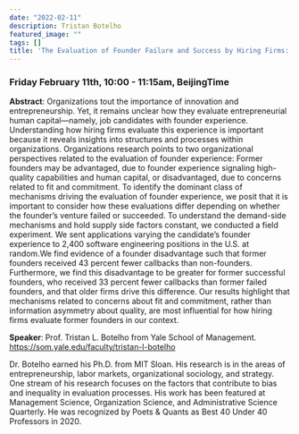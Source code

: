 ```yaml
---
date: "2022-02-11"
description: Tristan Botelho
featured_image: ""
tags: []
title: 'The Evaluation of Founder Failure and Success by Hiring Firms: A Field Experiment'
---
```

### Friday February 11th, 10:00 - 11:15am, BeijingTime

**Abstract**: Organizations tout the importance of innovation and entrepreneurship. Yet, it remains unclear how they evaluate entrepreneurial human capital—namely, job candidates with founder experience. Understanding how hiring firms evaluate this experience is important because it reveals insights into structures and processes within organizations. Organizations research points to two organizational perspectives related to the evaluation of founder experience: Former founders may be advantaged, due to founder experience signaling high-quality capabilities and human capital, or disadvantaged, due to concerns related to fit and commitment. To identify the dominant class of mechanisms driving the evaluation of founder experience, we posit that it is important to consider how these evaluations differ depending on whether the founder’s venture failed or succeeded. To understand the demand-side mechanisms and hold supply side factors constant, we conducted a field experiment. We sent applications varying the candidate’s founder experience to 2,400 software engineering positions in the U.S. at random.We find evidence of a founder disadvantage such that former founders received 43 percent fewer callbacks than non-founders. Furthermore, we find this disadvantage to be greater for former successful founders, who received 33 percent fewer callbacks than former failed founders, and that older firms drive this difference. Our results highlight that mechanisms related to concerns about fit and commitment, rather than information asymmetry about quality, are most influential for how hiring firms evaluate former founders in our context.

**Speaker**: Prof. Tristan L. Botelho from Yale School of Management.
https://som.yale.edu/faculty/tristan-l-botelho

Dr. Botelho earned his Ph.D. from MIT Sloan. His research is in the areas of entrepreneurship, labor markets, organizational sociology, and strategy. One stream of his research focuses on the factors that contribute to bias and inequality in evaluation processes. His work has been featured at Management Science, Organization Science, and Administrative Science Quarterly. He was recognized by Poets & Quants  as Best 40 Under 40 Professors in 2020.
